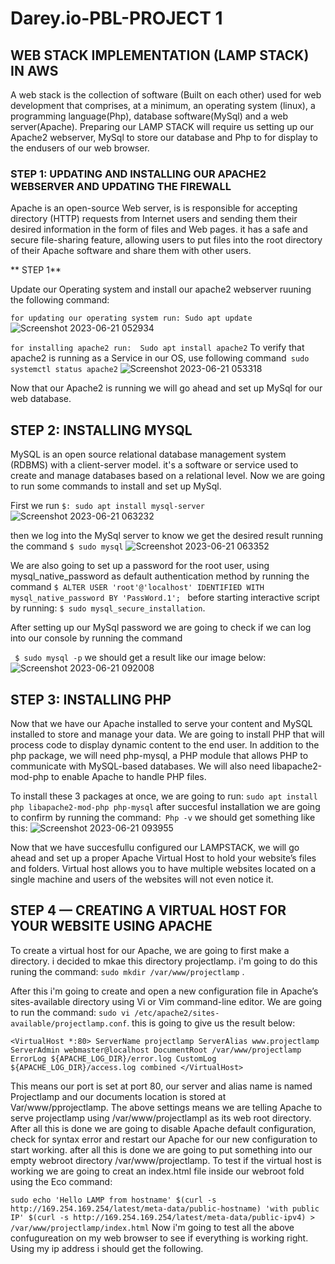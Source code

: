 # Darey.io-PBL-PROJECT 1
## WEB STACK IMPLEMENTATION (LAMP STACK) IN AWS
A web stack is the collection of software (Built on each other) used for web development that comprises, at a minimum, an operating system (linux), a programming language(Php), database software(MySql) and a web server(Apache). Preparing our LAMP STACK will require us setting up our Apache2 webserver, MySql to store our database and Php to for display to the endusers of our web browser.


### STEP 1: UPDATING AND INSTALLING OUR APACHE2 WEBSERVER AND UPDATING THE FIREWALL
Apache is an open-source Web server, is is responsible for accepting directory (HTTP) requests from Internet users and sending them their desired information in the form of files and Web pages. it has a safe and secure file-sharing feature, allowing users to put files into the root directory of their Apache software and share them with other users.

** STEP 1**

Update our Operating system and install our apache2 webserver ruuning the following command:

`for updating our operating system run:
Sudo apt update` ![Screenshot 2023-06-21 052934](https://github.com/opeyemiogungbe/Darey.io-PBL-PROJECT/assets/136735745/32a7ca0e-3ffe-4fd4-85a6-540d23a7957f)




`for installing apache2 run: 
Sudo apt install apache2` To verify that apache2 is running as a Service in our OS, use following command` sudo systemctl status apache2`
![Screenshot 2023-06-21 053318](https://github.com/opeyemiogungbe/Darey.io-PBL-PROJECT/assets/136735745/7feff130-55f1-47fe-8ed7-e3cc2f877021)

Now that our Apache2 is running we will go ahead and set up MySql for our web database.



## STEP 2: INSTALLING MYSQL

MySQL is an open source relational database management system (RDBMS) with a client-server model. it's a software or service used to create and manage databases based on a relational level. Now we are going to run some commands to install and set up MySql. 

First we run `$: sudo apt install mysql-server` 
![Screenshot 2023-06-21 063232](https://github.com/opeyemiogungbe/Darey.io-PBL-PROJECT/assets/136735745/cd8898cd-be10-4bec-ab7e-f65c3bc052dc)

then we log into the MySql server to know we get the desired result running the command `$ sudo mysql`
![Screenshot 2023-06-21 063352](https://github.com/opeyemiogungbe/Darey.io-PBL-PROJECT/assets/136735745/460f21eb-240b-4595-9bc5-4d57101dd6f8)


We are also going to set up a password for the root user, using mysql_native_password as default authentication method by running the command `$ ALTER USER 'root'@'localhost' IDENTIFIED WITH mysql_native_password BY 'PassWord.1'; ` before starting interactive script by running: `$ sudo mysql_secure_installation`. 

  After setting up our MySql password we are going to check if we can log into our console by running the command 

 ` $ sudo mysql -p` we should get a result like our image below: 
 ![Screenshot 2023-06-21 092008](https://github.com/opeyemiogungbe/Darey.io-PBL-PROJECT/assets/136735745/59cdfcd9-a234-4874-9530-abea2c59b276)



## STEP 3: INSTALLING PHP
  Now that we have our Apache installed to serve your content and MySQL installed to store and manage your data. We are going to install PHP that will process code to display dynamic content to the end user. In addition to the php package, we will need php-mysql, a PHP module that allows PHP to communicate with MySQL-based databases. We will also need libapache2-mod-php to enable Apache to handle PHP files.

To install these 3 packages at once, we are going to run: `sudo apt install php libapache2-mod-php php-mysql` after succesful installation we are going to confirm by running the command:` Php -v` we should get something like this: 
![Screenshot 2023-06-21 093955](https://github.com/opeyemiogungbe/Darey.io-PBL-PROJECT/assets/136735745/e58e8d93-5ed5-4ea2-af43-214e006c2e2e) 

Now that we have succesfullu configured our LAMPSTACK, we will go ahead and set up a proper Apache Virtual Host to hold your website’s files and folders. Virtual host allows you to have multiple websites located on a single machine and users of the websites will not even notice it.



## STEP 4 — CREATING A VIRTUAL HOST FOR YOUR WEBSITE USING APACHE

To create a virtual host for our Apache, we are going to first make a directory. i decided to mkae this directory projectlamp. i'm going to do this runing the command: `sudo mkdir /var/www/projectlamp` .

After this i'm going to create and open a new configuration file in Apache’s sites-available directory using Vi or Vim command-line editor. We are going to run the command: `sudo vi /etc/apache2/sites-available/projectlamp.conf`. this is going to give us the result below: 

`<VirtualHost *:80>
    ServerName projectlamp
    ServerAlias www.projectlamp 
    ServerAdmin webmaster@localhost
    DocumentRoot /var/www/projectlamp
    ErrorLog ${APACHE_LOG_DIR}/error.log
    CustomLog ${APACHE_LOG_DIR}/access.log combined
</VirtualHost>`


This means our port is set at port 80, our server and alias name is named Projectlamp and our documents location is stored at Var/www/pprojectlamp. The above settings means we are telling Apache to serve projectlamp using /var/www/projectlampl as its web root directory. After all this is done we are going to  disable Apache default configuration, check for syntax error and restart our Apache for our new configuration to start working. after all this is done we are going to put something into our empty webroot directory /var/www/projectlamp. To test if the virtual host is working we are going to creat an index.html file inside our webroot fold using the Eco command: 

`sudo echo 'Hello LAMP from hostname' $(curl -s http://169.254.169.254/latest/meta-data/public-hostname) 'with public IP' $(curl -s http://169.254.169.254/latest/meta-data/public-ipv4) > /var/www/projectlamp/index.html` 
Now i'm going to test all the above confugureation on my web browser to see if everything is working right. Using my ip address i should get the following.
